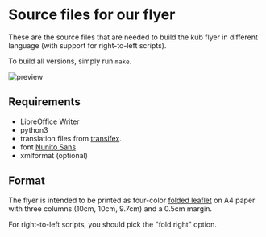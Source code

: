 # Source files for our flyer

These are the source files that are needed to build the kub flyer in different
language (with support for right-to-left scripts).

To build all versions, simply run `make`.

![preview](https://raw.githubusercontent.com/kub-berlin/kub-flyer/master/src/Thumbnails/thumbnail.png)

## Requirements

-	LibreOffice Writer
-	python3
-	translation files from [transifex](https://www.transifex.com/kub/webseite-2/flyer-kub-2017/).
-	font [Nunito Sans](https://www.fontsquirrel.com/fonts/nunito-sans)
-	xmlformat (optional)

## Format

The flyer is intended to be printed as four-color [folded
leaflet](https://www.flyeralarm.com/sheets/en/falt_a4aufdl_w_mass.pdf) on A4
paper with three columns (10cm, 10cm, 9.7cm) and a 0.5cm margin.

For right-to-left scripts, you should pick the "fold right" option.
